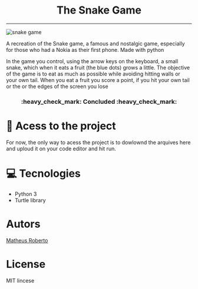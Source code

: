 <h1 align = "center"> The Snake Game</h1>
<hr>

![snake game](https://github.com/Domi-ni/the-snake-game/assets/112003358/0522d3f2-19af-4e1d-a3d2-f514970ece5c)
<P>A recreation of the Snake game, a famous and nostalgic game, especially for those who had a Nokia as their first phone. Made with python</p>
<p>In the game you control, using the arrow keys on the keyboard, a small snake, which when it eats a fruit (the blue dots) grows a little. The objective of the game is to eat as much as possible while avoiding hitting walls or your own tail. When you eat a fruit you score a point, if you hit your own tail or the or the edges of the screen you lose</P>

<h3 align = center>
  :heavy_check_mark: Concluded :heavy_check_mark:
</h3>

# 📁 Acess to the project

For now, the only way to acess the project is to dowlownd the arquives here and uploud it on your code editor and hit run.

# :computer: Tecnologies
- Python 3
- Turtle library

# Autors
[Matheus Roberto](https://github.com/Domi-ni)

# License
MIT lincese
